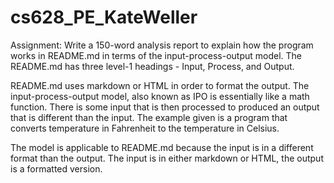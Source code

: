 # cs628_PE_KateWeller

Assignment: Write a 150-word analysis report to explain how the program works in README.md in terms
of the input-process-output model. The README.md has three level-1 headings - Input, Process, and 
Output.

README.md uses markdown or HTML in order to format the output.
The input-process-output model, also known as IPO is essentially like a math function. There is some 
input that is then processed to produced an output that is different than the input.  The example given 
is a program that converts temperature in Fahrenheit to the temperature in Celsius.  

The model is applicable to README.md because the input is in a different format than the output.  The 
input is in either markdown or HTML, the output is a formatted version.
